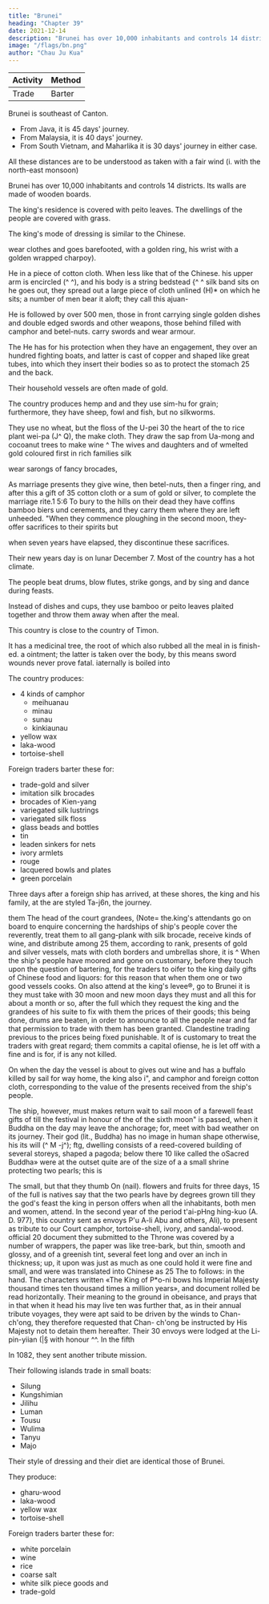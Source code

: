 ```yaml
---
title: "Brunei"
heading: "Chapter 39"
date: 2021-12-14
description: "Brunei has over 10,000 inhabitants and controls 14 districts. Its walls are made of wooden boards"
image: "/flags/bn.png"
author: "Chau Ju Kua"
---
```



Activity | Method 
--- | ---
Trade | Barter


Brunei is southeast of Canton. 

- From Java, it is 45 days' journey. 
- From Malaysia, it is 40 days' journey. 
- From South Vietnam, and Maharlika it is 30 days' journey in either case.

All these distances are to be understood as taken with a fair wind (i. with the north-east monsoon)

Brunei has over 10,000 inhabitants and controls 14 districts. Its walls are made of wooden boards.

The king's residence is covered with peito leaves. The dwellings of the people are covered with grass.

The king's mode of dressing is similar to the Chinese. 

wear clothes and goes barefooted,
with a golden ring, his wrist with a golden
wrapped
charpoy).

He
in a piece of cotton cloth.
When
less like that of the Chinese.
his
upper arm is encircled
(^ ^), and his body is
a string bedstead {^ ^
silk band
sits on
he goes out, they spread out a large piece of cloth unlined
(H)* on which he sits; a number of men bear it aloft; they call this ajuan-


He is followed by over 500 men, those in front carrying
single
golden dishes and double edged swords and other weapons, those behind
filled
with camphor and betel-nuts.
carry swords and wear armour.

The
He
has for his protection
when they have an engagement, they
over an hundred fighting boats, and
latter is cast of copper
and shaped
like
great tubes, into which they insert their bodies so as to protect the stomach
25
and the back.

Their household vessels are often made of gold. 

The country produces hemp and
and they use sim-hu for grain;
furthermore, they have sheep, fowl and fish, but no silkworms. 

They use no wheat, but the floss
of the U-pei 30 the heart of the
to rice plant
wei-pa (J^
Q),
the
make cloth. They draw the sap from
Ua-mong and cocoanut trees
to
make wine ^
The wives and daughters
and of wmelted gold coloured
first
in rich families
silk

wear sarongs of fancy brocades,

As
marriage presents they
give wine, then betel-nuts, then a finger ring, and after this a gift of
35 cotton cloth
or a
sum
of gold or silver, to complete the marriage rite.1 5:6
To bury
to the hills on
their dead they have coffins
bamboo
biers
und cerements, and they carry them
where they are left unheeded. "When they commence
ploughing in the second moon, they-offer sacrifices to their spirits
but

when seven years have elapsed, they discontinue these sacrifices.

Their new years day is on lunar December 7. Most of the country has a hot climate.

The people beat drums, blow flutes, strike gongs, and by sing and dance during feasts. 

Instead of dishes and cups, they use bamboo or peito leaves plaited together and throw them away when after the meal.

This country is close to the country of Timon. 

It has a medicinal tree, the root of which
also
rubbed
all
the meal
in
is finish-ed.
a ointment; the latter is taken
over the body, by this means sword wounds never prove fatal.
iaternally
is boiled into 

The country produces:
- 4 kinds of camphor
  - meihuanau
  - minau
  - sunau
  - kinkiaunau
- yellow wax
- laka-wood
- tortoise-shell

Foreign traders barter these for:
- trade-gold and silver
- imitation silk brocades
- brocades of Kien-yang
- variegated silk lustrings
- variegated silk floss
- glass beads and bottles
- tin
- leaden sinkers for nets
- ivory armlets
- rouge
- lacquered bowls and plates
- green porcelain


Three days after a foreign ship has arrived, at these shores, the king
and
his family, at the
are styled Ta-j6n,
the journey.

them
The
head of the court grandees, (Note= the.king's attendants go on board to enquire concerning the hardships of ship's people cover the
reverently,
treat
them
to
all
gang-plank with
silk brocade, receive
kinds of wine, and distribute
among
25
them, according to rank, presents of gold and silver vessels, mats with cloth
borders and umbrellas
shore,
it
is
^ When the
ship's people
have moored and gone on
customary, before they touch upon the question of bartering, for
the traders to oifer to the king daily gifts of Chinese food and liquors:
for this reason that
when
them one or two good
vessels
cooks.
On
also attend at the king's levee®,
go to Brunei 
it is
they must take with 30
moon and new moon days they must
and all this for about a month or so, after
the full
which they request the king and the grandees of
his suite to fix
with them
the prices of their goods; this being done, drums are beaten, in order to
announce to
all
the people near and far that permission to trade with
them
has been granted. Clandestine trading previous to the prices being fixed
punishable. It
of
is
customary to treat the traders with great regard;
them commits a
capital ofiense, he is let off with a fine
and
is
for, if 
is
any
not killed.

On
when
the day
the vessel
is
about to
gives out wine and has a buffalo killed by
sail for
way
home, the king also
i",
and
camphor and foreign cotton cloth, corresponding to the
value of the presents received from the ship's people. 

The ship, however, must
makes return
wait to sail
moon
of a farewell feast
gifts of
till
the festival in honour of the
of the sixth
moon"
is
passed,
when
it
Buddha on the day
may
leave the anchorage; for,
meet with bad weather on its journey.
Their god (lit., Buddha) has no image in human shape
otherwise,
his
its will
(^
M
-j^);
ftg,
dwelling consists of a reed-covered building of several storeys, shaped
a pagoda; below there
10 like
called the oSacred
Buddha»
were at the outset quite
are of the size of a
a small shrine protecting two pearls; this
is 

The
small, but that they
thumb
On
(nail).
flowers and fruits for three days,
15
of the full
is
natives say that the two pearls
have by degrees grown
till
they
the god's feast the king in person offers
when
all
the inhabitants, both
men and
women, attend.
In the second year of the period t'ai-pHng hing-kuo (A. D. 977), this
country sent as envoys P'u A-li 
Abu
and others,
Ali),
to present
as tribute to our Court camphor, tortoise-shell, ivory, and sandal-wood.
official
20
document they submitted
to the
Throne was covered by a number of
wrappers, the paper was like tree-bark, but thin, smooth and glossy, and of
a greenish tint, several feet long and over an inch in thickness;
up,
it
upon
was just as much as one could hold
it
were
fine
and
small,
and were
was translated into Chinese as
25
The
to
follows:
in the hand.
The characters written
«The King of P*o-ni bows
his Imperial
Majesty
thousand times ten thousand times a million years», and
document
rolled
be read horizontally. Their meaning
to the ground in obeisance, and prays that
in that
when
it
head
his
may
live ten
was further
that, as in their annual tribute voyages, they
were apt
said
to be
driven by the winds to Chan-ch'ong, they therefore requested that Chan-
ch'ong be instructed by His Majesty not to detain them hereafter. Their
30
envoys were lodged at the Li-pin-yiian (|§
with honour ^^.
In the
fifth


In 1082, they sent another tribute mission. 


Their following islands trade in small boats:
- Silung
- Kungshimian
- Jilihu
- Luman
- Tousu
- Wulima
- Tanyu
- Majo

Their style of dressing and their diet are identical those of Brunei. 

They produce:
- gharu-wood
- laka-wood
- yellow wax
- tortoise-shell

Foreign traders barter these for:
- white porcelain
- wine
- rice
- coarse salt
- white silk piece goods and
- trade-gold


<!-- Notes.
The
1)
mention of Borneo in Chinese literature dates from
(/^ ^), 6,5 under the form P'o-ni
earliest
when
ninth century,
10
the latter part of the
occurs in the Man-shu
(y^ j^).
name used by our author are both
pronounced in Cantonese Put-ni, i. e., Brni, Borneo. See also Groeneveldt, Notes, 101 et seqq.
Gerini, Researches, 512 et seqq., is ((perfectly sure» P'o-ni is Pani or Panel on the Barumun
or Pani River, east coast of Sumatra, in about 2°20'— 2°30' N. lat. The information given
by Chau Ju-kua strengthens the identification of P'o-ni with Borneo. He says it was near
Pel Hot, B. E.
Ti-mbn
F. E. 0., IV, 287, 296.
The two forms
of the
one of which can possibly have been near Sumatra, and some, at
to have been
to Borneo, and not one to Sumatra.
the Celebes. Certain other facts
in
15
— unquestionably Luzon. He speaks of neighbouring
Timor, and south of Ma-i
(island of
islands, not
it
— It
— even
least, of
which appear
the story of the two pearls,
all point
20
true that in a previous passage (supra, p. 76}
is
our author states that P'o-ni was 15 days sailing N.-W. of Sho-p'o, while in this chapter he says
it is
may
45 days journey from Sho-p'o, but this
remarks (supra,
58) on Chinese errors in
p.
partly be accounted for by reference to previous
compass directions at sea, and the course sailed,
whether straight or coast-wise, should also be taken
Nipa palm
2)
This character stands for
3)
J.
A. 0.
S.,
4)
nang
is
84.
litter or
Sha-hu
hammock; the word
sago, see supra, p.
Is
in
.
On
— 399.
The
first
Cantonese Jca-mung,
(^
is
^^
is
written
MJ- A juan-
evidently the gomuti palm, the sap of which
is
is
the
is
I,
Ming period the name was
p^). See Groeneveldt, Notes, 116.
written Ti-wu, in Cantonese Ti-mat. In the
)
and Ki-li-ti-mOn
(^
j^
||_
p, 63, line 32,
these products of Borneo, see infra, Pt. II.
The character jung is
Fu-kien. ((Variegated silk
flossa.
jung. Confer the terms Tcie-jung
((Green porcelains,
is
(^ :^)
our celadon porcelain;
Chb-kiang province, and was an important
times. See
character of this word
itself
the medecine for wounds, conf. supra,
On
Sung books, see Hirth,
island of Timor. In a previous passage (supra, p. 83), giving a list of the depen- 35
written Ch'i-mon
7)
the suppression of radicals in
made. See Crawfurd, Hist. Indian Archipelago,
do not know what native word is transcribed by Ma-mong.
We
6)
(jpet-to).
30
appears to be foreign. See supra, pp. 47, 50, 72.
84. We'i-pa, in Cantonese mi-pa is the nipa palm. See supra,
substance from which toddy
dences of Java, the name
On
Xh
25
into consideration.
palmyra palm
27.
Kia-mong,
ordinary
397
XXX,
In some editions of this work the
a
5)
p.
(ivei-pa) leaves probably, not
Hirth, Ancient Chinese porcelain,
the World. (Hakl. Soc.
8) ((Mats
edit.) 117.
with cloth borders»,
Kien-yang
and siu-jung
it
is
a town in Kien-ning-fu,
probably for -^d
(|k 3^),
also
pronounced 40
P'ei-wbn-yiin-fu,
2,7i.
was principally manufactured at Lung-ch'iian
article
29,
in
of export in Chinese trade in mediaeval
38—69.
Conf. Pigafetta, First
Voyage round
45
__
^^ J^.
The
first
character
is
identical with
J^,
according
and we find mentioned in P'ei-wbn-yun-fu, llQAj 162, as a term used during
Jh| jS.
On the subject of mats, see
the Sung dynasty, ((mats having a brocaded hem»,
to K'ang-hi-tzi-tien,
^a
infra, Pt. II. Ch.
XXIV.
—1,39
159
PHILIPPINE ISLANDS.
9) It
on the
first
is custamary in China for hidg officials to receive the visits of their
subordinates
and fifteenth of each moon, and these days are the ordinary holidays of the people,
on which they
make
WK f^
^°)
5 46,98 gives
visits.
^
^^^ ^^^^ character stands for
several quotations of analogous terms;
oto go to», Bto travels. Pei-wbn-yan-fu,
^^^ «a farewell dinner to a parting
e. g.,
jjjg_
friends also «a viaticumn.
11) The feast of Kuan-yin, the patron of sailors, see supra, p. 69. Buddhism was not unknown
Borneo in mediaeval times, though the date of its appearance there is uncertain. See Lassen,
Indische Altherthumsk. IV, 582. Crawfurd, J. E. G. S., XXIII, 83.
in
10
12)
Can these pearls be the same Pigafetta speaks of in his Narrative? «They say
that the
Coest of Borneo) has two pearls as large as a hen's eggs, and so
placed on a smooth table they cannot be made to stand stiH». See First
W.
king of Burne (Brunei,
perfectly round that
if
Voyage round the World by Magellan (Hakl.
according to the Fang-yea ^ossary in K'ang-hsi
Soc.
edit.),
tzi-tien.
117, 120. -j^
The
statue
is
'^ «humaushape»,
placed in contrast with
15 the pearls.
The full text of this letter of the ruler of Borneo is given in Sung-shi, 489,18. The
name is there said to be Hiang-ta (fS]
and that of the envoy P'u Lu-sie (»^
'^^^ ^^"^S said in his letter to the Emperor of China concerning this envoy= ((Recently
^)0-
fM.
there was a trader, P'u Lu-sie by name, whose ship arrived at the mouth of my river; I sent a
20 man to invite him to my place, and then he told me he came from China. The people of my
13)
^)
king's
country were
the Court
....»
much pleased at this, and, preparing a ship, asked this stranger to guide them to
See Groeneveldt, Notes, 109. It appears from this that it is to the enterprising
Arab traders of Canton,
or Ts'iian-chou, that belongs the credit of opening relations between
China and Borneo.
Sung-shi, 489,19* gives the name of the king of Borneo as Si-li-ma-jo (^^ j||
which may be Sri Maharaja or Maradja. The mission sailed back from Ts'iian-chou.
15) These islands must probably be looked for in the Celebes and Moluccas; there is nothing
to indicate how the nineteen characters which give their names should be grouped. The division
here adopted is purely tentative. The first name may be Serang or Coram, the third Gilolo. Wu-
30 li-ma may be the same as the Wu-li (/^ JB) of Yuan-shi, 162 which Groeneveldt, Notes,
Tan-yu suggests Ternate, and Ma-jo
27, thought might be Bali, but this seems doubtful.

Mahono, but none of these islands produce any kind
of gharu-wood. -->